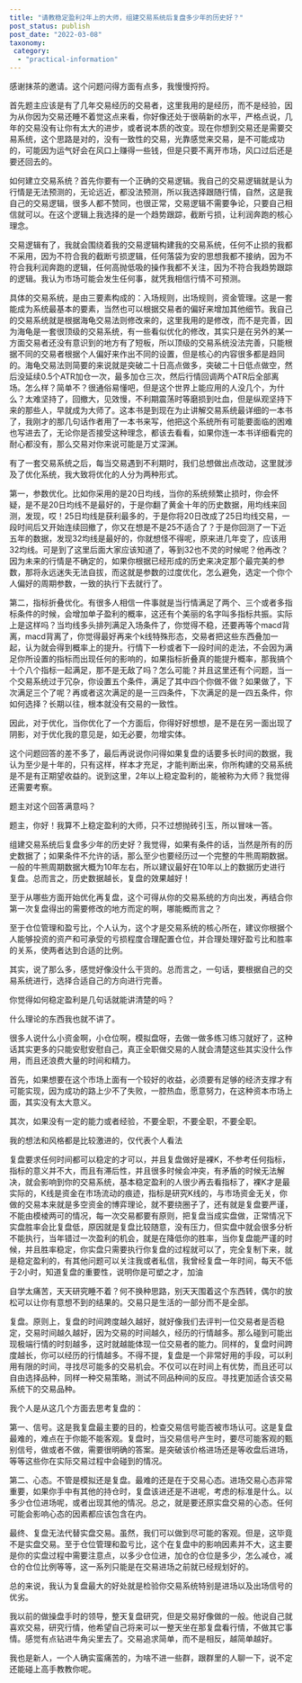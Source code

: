 ```yaml
---
title: "请教稳定盈利2年上的大师，组建交易系统后复盘多少年的历史好？"
post_status: publish
post_date: "2022-03-08"
taxonomy:
 category: 
  - "practical-information"
---
```


感谢抹茶的邀请。这个问题问得方面有点多，我慢慢捋捋。

首先题主应该是有了几年交易经历的交易者，这里我用的是经历，而不是经验，因为从你因为交易还睡不着觉这点来看，你好像还处于很萌新的水平，严格点说，几年的交易没有让你有太大的进步，或者说本质的改变。现在你想到交易还是需要交易系统，这个思路是对的，没有一致性的交易，光靠感觉来交易，是不可能成功的，可能因为运气好会在风口上赚得一些钱，但是只要不离开市场，风口过后还是要还回去的。

如何建立交易系统？首先你要有一个正确的交易逻辑。我自己的交易逻辑就是认为行情是无法预测的，无论远近，都没法预测，所以我选择跟随行情，自然，这是我自己的交易逻辑，很多人都不赞同，也很正常，交易逻辑不需要争论，只要自己相信就可以。在这个逻辑上我选择的是一个趋势跟踪，截断亏损，让利润奔跑的核心理念。

交易逻辑有了，我就会围绕着我的交易逻辑构建我的交易系统，任何不止损的我都不采用，因为不符合我的截断亏损逻辑，任何落袋为安的思想我都不接纳，因为不符合我利润奔跑的逻辑，任何高抛低吸的操作我都不关注，因为不符合我趋势跟踪的逻辑。我认为市场可能会发生任何事，就凭我相信行情不可预测。

具体的交易系统，是由三要素构成的：入场规则，出场规则，资金管理。这是一套能成为系统最基本的要素，当然也可以根据交易者的偏好来增加其他细节。我自己的交易系统就是根据海龟交易法则修改来的，这里我用的是修改，而不是完善，因为海龟是一套很顶级的交易系统，有一些看似优化的修改，其实只是在另外的某一方面交易者还没有意识到的地方有了短板，所以顶级的交易系统没法完善，只能根据不同的交易者根据个人偏好来作出不同的设置，但是核心的内容很多都是趋同的。海龟交易法则简要的来说就是突破二十日高点做多，突破二十日低点做空，然后没延续0.5个ATR加仓一次，最多加仓三次，然后行情回调两个ATR后全部离场。怎么样？简单不？很通俗易懂吧，但是这个世界上能应用的人没几个，为什么？太难坚持了，回撤大，见效慢，不利期震荡时等磨损到吐血，但是纵观坚持下来的那些人，早就成为大师了。这本书是到现在为止讲解交易系统最详细的一本书了，我刚才的那几句话作者用了一本书来写，他把这个系统所有可能要面临的困难也写进去了，无论你是否接受这种理念，都该去看看，如果你连一本书详细看完的耐心都没有，那么交易对你来说可能是万丈深渊。

有了一套交易系统之后，每当交易遇到不利期时，我们总想做出点改动，这里就涉及了优化系统，我大致将优化的人分为两种形式。

第一，参数优化。比如你采用的是20日均线，当你的系统频繁止损时，你会怀疑，是不是20日均线不是最好的，于是你翻了黄金十年的历史数据，用均线来回测，发现，哎！25日均线是获利最多的，于是你将20日改成了25日均线交易，一段时间后又开始连续回撤了，你又在想是不是25不适合了？于是你回测了一下近五年的数据，发现32均线是最好的，你就想怪不得呢，原来进几年变了，应该用32均线。可是到了这里后面大家应该知道了，等到32也不灵的时候呢？他再改？因为未来的行情是不确定的，如果你根据已经形成的历史来决定那个最完美的参数，那将永远迷失无法自拔，而这就是参数的过度优化，怎么避免，选定一个你个人偏好的周期参数，一致的执行下去就行了。

第二，指标折叠优化。有很多人相信一件事就是当行情满足了两个、三个或者多指标条件的时候，会增加单子盈利的概率，这还有个美丽的名字叫多指标共振。实际上是这样吗？当均线多头排列满足入场条件了，你觉得不稳，还要再等个macd背离，macd背离了，你觉得最好再来个k线特殊形态，交易者把这些东西叠加一起，认为就会得到概率上的提升。行情下一秒或者下一段时间的走法，不会因为满足你所设置的指标而出现任何的影响的，如果指标折叠真的能提升概率，那我搞个十个八个指标一起满足，那不是无敌了吗？怎么可能？并且这里还有个问题，当一个交易系统过于冗杂，你设置五个条件，满足了其中四个你做不做？如果做了，下次满足三个了呢？再或者这次满足的是一三四条件，下次满足的是一四五条件，你如何选择？长期以往，根本就没有交易的一致性。

因此，对于优化，当你优化了一个方面后，你得好好想想，是不是在另一面出现了阴影，对于优化我的意见是，如无必要，勿增实体。

这个问题回答的差不多了，最后再说说你问得如果复盘的话要多长时间的数据，我认为至少是十年的，只有这样，样本才充足，才能判断出来，你所构建的交易系统是不是有正期望收益的。说到这里，2年以上稳定盈利的，能被称为大师？我觉得还需要考察。

题主对这个回答满意吗？

题主，你好！我算不上稳定盈利的大师，只不过想抛砖引玉，所以冒味一答。

组建交易系统后复盘多少年的历史好？我觉得，如果有条件的话，当然是所有的历史数据了；如果条件不允许的话，那么至少也要经历过一个完整的牛熊周期数据。一般的牛熊周期数据大概为10年左右，所以建议最好在10年以上的数据历史进行复盘。总而言之，历史数据越长，复盘的效果越好！

至于从哪些方面开始优化再复盘，这个可得从你的交易系统的方向出发，再结合你第一次复盘得出的需要修改的地方而定的啊，哪能概而言之？

至于仓位管理和盈亏比，个人认为，这个才是交易系统的核心所在，建议你根据个人能够投资的资产和可承受的亏损程度合理配置仓位，并合理处理好盈亏比和胜率的关系，使两者达到合适的比例。

其实，说了那么多，感觉好像没什么干货的。总而言之，一句话，要根据自己的交易系统进行，选择合适自己的方向进行完善。

你觉得如何稳定盈利是几句话就能讲清楚的吗？

什么理论的东西我也就不讲了。

很多人说什么小资金啊，小仓位啊，模拟盘呀，去做一做多练习练习就好了，这种话其实更多的只能安慰安慰自己，真正全职做交易的人就会清楚这些其实没什么作用，而且还浪费大量的时间和精力。

首先，如果想要在这个市场上面有一个较好的收益，必须要有足够的经济支撑才有可能实现，因为成功的路上少不了失败，一腔热血，愿意努力，在这种资本市场上面，其实没有太大意义。

其次，如果没有一定的能力或者经验，不要全职，不要全职，不要全职。

我的想法和风格都是比较激进的，仅代表个人看法

复盘要求任何时间都可以稳定的才可以，并且复盘做好是裸K，不参考任何指标，指标的意义并不大，而且有滞后性，并且很多时候会冲突，有矛盾的时候无法解决，就会影响到你的交易系统，基本稳定盈利的人很少再去看指标了，裸K才是最实际的，K线是资金在市场流动的痕迹，指标是研究K线的，与市场资金无关，你做的交易本来就是多空资金的博弈理论，就不要绕圈子了，还有就是复盘要严谨，不能由模棱两可的情况，每一次交易都要有原则，把复盘当成实盘做，正常情况下实盘胜率会比复盘低，原因就是复盘比较随意，没有压力，但实盘中就会很多分析不能执行，当年错过一次盈利的机会，就是在降低你的胜率，当你复盘能严谨的时候，并且胜率稳定，你实盘只需要执行你复盘的过程就可以了，完全复制下来，就是稳定盈利的，有其他问题可以关注我或者私信，我曾经复盘一年时间，每天不低于2小时，知道复盘的重要性，说明你是可塑之才，加油

自学太痛苦，天天研究睡不着？何不换种思路，别天天围着这个东西转，偶尔的放松可以让你有意想不到的结果的。交易只是生活的一部分而不是全部。

复盘。原则上，复盘的时间跨度越久越好，就好像我们去评判一位交易者是否稳定，交易时间越久越好，因为交易的时间越久，经历的行情越多。那么碰到可能出现极端行情的时刻越多，这时就越能体现一位交易者的能力。同样的，复盘时间跨度越长，你可以经历的行情越多。不得不提，复盘是一个非常好用的手段，可以利用有限的时间，寻找尽可能多的交易机会。不仅可以在时间上有优势，而且还可以自由选择品种，同样一种交易策略，测试不同品种间的反应。寻找更加适合该交易系统下的交易品种。

我个人是从这几个方面去思考复盘的：

第一、信号。这是我复盘最主要的目的，检查交易信号能否被市场认可。这是复盘最难的，难点在于你能不能客观。复盘时，当交易信号产生时，要尽可能客观的甄别信号，做或者不做，需要很明确的答案。是突破该价格进场还是等收盘后进场，等等这些你在实际交易过程中会碰到的情况。

第二、心态。不管是模拟还是复盘。最难的还是在于交易心态。进场交易心态非常重要，如果你手中有其他的持仓时，复盘该进还是不进呢，考虑的标准是什么。以多少仓位进场呢，或者出现其他的情况。总之，就是要还原实盘交易的心态。任何可能会影响心态的因素都应该包含在内。

最终、复盘无法代替实盘交易。虽然，我们可以做到尽可能的客观。但是，这毕竟不是实盘交易。至于仓位管理和盈亏比，这个在复盘中的影响因素并不大，这主要是你的实盘过程中需要注意点，以多少仓位进，加仓的仓位是多少，怎么减仓，减仓的仓位比例等等，这一系列只能是在交易进场之前就已经规划好的。

总的来说，我认为复盘最大的好处就是检验你交易系统特别是进场以及出场信号的优劣。

我以前的做操盘手时的领导，整天复盘研究，但是交易好像做的一般。他说自己就喜欢交易，研究行情，他希望自己将来可以一整天坐在那复盘看行情，不做其它事情。感觉有点钻进牛角尖里去了。交易追求简单，而不是相反，越简单越好。

我也是新人，一个人确实蛮痛苦的，为啥不进一些群，跟群里的人聊一下，说不定还能碰上高手教教你呢。

